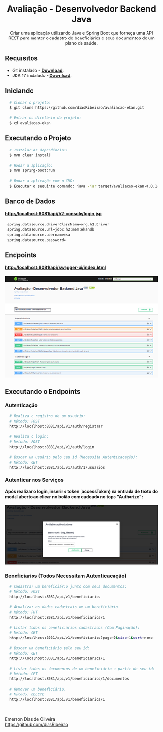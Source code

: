 <h1 align="center">
Avaliação - Desenvolvedor Backend Java 
</h1>

<p align="center">
  Criar uma aplicação utilizando Java e Spring Boot que forneça uma API REST para manter o cadastro 
de beneficiários e seus documentos de um plano de saúde.
</p>

## Requisitos
- Git instalado - [**Download**](https://git-scm.com/downloads).
- JDK 17 instalado - [**Download**](https://www.oracle.com/java/technologies/javase/jdk17-archive-downloads.html).


## Iniciando
``` bash
  # Clonar o projeto:
  $ git clone https://github.com/diasRibeirao/avaliacao-ekan.git

  # Entrar no diretório do projeto:
  $ cd avaliacao-ekan
```

## Executando o Projeto
```bash
  # Instalar as dependências:
  $ mvn clean install 

  # Rodar a aplicação:
  $ mvn spring-boot:run

  # Rodar a aplicação com o CMD:
  $ Executar o seguinte comando: java -jar target/avaliacao-ekan-0.0.1-SNAPSHOT.jar

```

## Banco de Dados

#### [**http://localhost:8081/api/h2-console/login.jsp**](http://localhost:8081/api/h2-console/login.jsp)
```bash
 spring.datasource.driverClassName=org.h2.Driver
 spring.datasource.url=jdbc:h2:mem:ekandb
 spring.datasource.username=sa
 spring.datasource.password=
```

## Endpoints

#### [**http://localhost:8081/api/swagger-ui/index.html**](http://localhost:8081/api/swagger-ui/index.html)

![img.png](img.png)

## Executando o Endpoints

### Autenticação
```bash
  # Realiza o registro de um usuário:
  # Método: POST
  http://localhost:8081/api/v1/auth/registrar

  # Realiza o login:
  # Método: POST
  http://localhost:8081/api/v1/auth/login

  # Buscar um usuário pelo seu id (Necessita Autenticacação):
  # Método: GET
  http://localhost:8081/api/v1/auth/1/usuarios
```
### Autenticar nos Serviços

#### Após realizar o login, inserir o token (accessToken) na entrada de texto do modal aberto ao clicar no botão com cadeado no topo "Authorize":

![img_1.png](img_1.png)

### Beneficiarios (Todos Necessitam Autenticacação)
```bash
  # Cadastrar um beneficiário junto com seus documentos:
  # Método: POST
  http://localhost:8081/api/v1/beneficiarios

  # Atualizar os dados cadastrais de um beneficiário
  # Método: PUT
  http://localhost:8081/api/v1/beneficiarios/1
  
  # Listar todos os beneficiários cadastrados (Com Paginação):
  # Método: GET
  http://localhost:8081/api/v1/beneficiarios?page=0&size=1&sort=nome
  
  # Buscar um beneficiário pelo seu id:
  # Método: GET
  http://localhost:8081/api/v1/beneficiarios/1
  
  # Listar todos os documentos de um beneficiário a partir de seu id:
  # Método: GET
  http://localhost:8081/api/v1/beneficiarios/1/documentos
  
  # Remover um beneficiário:
  # Método: DELETE
  http://localhost:8081/api/v1/beneficiarios/1
```

<br /><br />
Emerson Dias de Oliveira<br />
https://github.com/diasRibeirao
